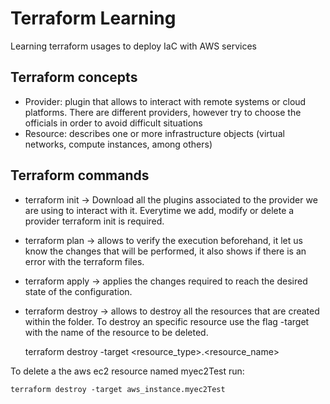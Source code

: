 # Terraform Learning

Learning terraform usages to deploy IaC with AWS services

## Terraform concepts


- Provider: plugin that allows to interact with remote systems or cloud platforms. There are different providers, however try to choose the officials in order to avoid difficult situations
- Resource: describes one or more infrastructure objects (virtual networks, compute instances, among others)

## Terraform commands

- terraform init -> Download all the plugins associated to the provider we are using to interact with it. Everytime we add, modify or delete a provider terraform init is required.

- terraform plan -> allows to verify the execution beforehand, it let us know the changes that will be performed, it also shows if there is an error with the terraform files.

- terraform apply -> applies the changes required to reach the desired state of the configuration.

- terraform destroy -> allows to destroy all the resources that are created within the folder. To destroy an specific resource use the flag -target with the name of the resource to be deleted.

    terraform destroy -target <resource_type>.<resource_name>

To delete a the aws ec2 resource named myec2Test run:

    terraform destroy -target aws_instance.myec2Test


